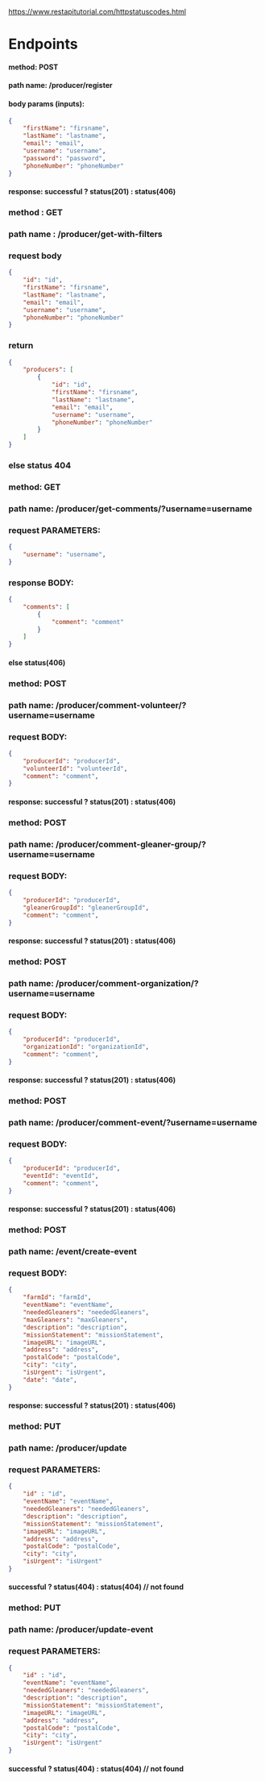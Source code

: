 https://www.restapitutorial.com/httpstatuscodes.html
# Endpoints

#### method: POST
#### path name: /producer/register
#### body params (inputs): 
```JSON
{
    "firstName": "firsname",
    "lastName": "lastname",
    "email": "email",
    "username": "username",
    "password": "password",
    "phoneNumber": "phoneNumber"
}
```
#### response: successful ? status(201) : status(406)


### method : GET 
### path name : /producer/get-with-filters
### request body
```JSON
{
    "id": "id",
    "firstName": "firsname",
    "lastName": "lastname",
    "email": "email",
    "username": "username",
    "phoneNumber": "phoneNumber"
}
```
### return 
```JSON
{
    "producers": [
        {
            "id": "id",
            "firstName": "firsname",
            "lastName": "lastname",
            "email": "email",
            "username": "username",
            "phoneNumber": "phoneNumber"
        }
    ]
}
```
### else status 404


### method: GET
### path name: /producer/get-comments/?username=username
### request PARAMETERS:
```JSON
{
    "username": "username",
}
```
### response BODY:
```JSON
{
    "comments": [
        {
            "comment": "comment"
        }
    ]
}
```
#### else status(406)


### method: POST
### path name: /producer/comment-volunteer/?username=username
### request BODY:
```JSON
{
    "producerId": "producerId",
    "volunteerId": "volunteerId",
    "comment": "comment",
}
```
#### response: successful ? status(201) : status(406)


### method: POST
### path name: /producer/comment-gleaner-group/?username=username
### request BODY:
```JSON
{
    "producerId": "producerId",
    "gleanerGroupId": "gleanerGroupId",
    "comment": "comment",
}
```
#### response: successful ? status(201) : status(406)


### method: POST
### path name: /producer/comment-organization/?username=username
### request BODY:
```JSON
{
    "producerId": "producerId",
    "organizationId": "organizationId",
    "comment": "comment",
}
```
#### response: successful ? status(201) : status(406)


### method: POST
### path name: /producer/comment-event/?username=username
### request BODY:
```JSON
{
    "producerId": "producerId",
    "eventId": "eventId",
    "comment": "comment",
}
```
#### response: successful ? status(201) : status(406)


### method: POST
### path name: /event/create-event
### request BODY:
```JSON
{
    "farmId": "farmId",
    "eventName": "eventName",
    "neededGleaners": "neededGleaners",
    "maxGleaners": "maxGleaners",
    "description": "description",
    "missionStatement": "missionStatement",
    "imageURL": "imageURL",
    "address": "address",
    "postalCode": "postalCode",
    "city": "city",
    "isUrgent": "isUrgent",
    "date": "date",
}
```
#### response: successful ? status(201) : status(406)


### method: PUT
### path name: /producer/update
### request PARAMETERS:
```JSON
{
    "id" : "id",
    "eventName": "eventName",
    "neededGleaners": "neededGleaners",
    "description": "description",
    "missionStatement": "missionStatement",
    "imageURL": "imageURL",
    "address": "address",
    "postalCode": "postalCode",
    "city": "city",
    "isUrgent": "isUrgent"
}
```
#### successful ? status(404) : status(404) // not found


### method: PUT
### path name: /producer/update-event
### request PARAMETERS:
```JSON
{
    "id" : "id",
    "eventName": "eventName",
    "neededGleaners": "neededGleaners",
    "description": "description",
    "missionStatement": "missionStatement",
    "imageURL": "imageURL",
    "address": "address",
    "postalCode": "postalCode",
    "city": "city",
    "isUrgent": "isUrgent"
}
```
#### successful ? status(404) : status(404) // not found

